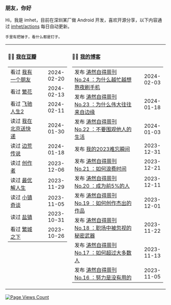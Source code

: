 ### 朋友，你好

Hi，我是 imhet，目前在深圳某厂做 Android 开发，喜欢开源分享，以下内容通过 <a href="https://github.com/imhet/imhet/actions" target="_blank">imhet/actions</a> 每日自动更新。

<!-- juzi starts -->
```
手里有把锤子，看什么都是钉子。
```
<!-- juzi ends -->


<table width="900px">
<tr>
<td valign="top" width="40%">

#### 🤾‍♂️  <a href="https://www.douban.com/people/heyitao/" target="_blank">我在豆瓣</a>

<!-- douban starts -->
| | |
 |:------------- | -------------: |
| 看过 <a href='http://movie.douban.com/subject/35712815/' target='_blank'>我有一个朋友</a> | 2024-02-20 |
| 看过 <a href='http://movie.douban.com/subject/34874646/' target='_blank'>繁花</a> | 2024-02-13 |
| 看过 <a href='http://movie.douban.com/subject/36369452/' target='_blank'>飞驰人生2</a> | 2024-02-11 |
| 读过 <a href='https://book.douban.com/subject/36150423/' target='_blank'>我在北京送快递</a> | 2024-01-30 |
| 读过 <a href='https://book.douban.com/subject/1683659/' target='_blank'>边荒传说</a> | 2024-01-18 |
| 读过 <a href='https://book.douban.com/subject/35431378/' target='_blank'>创作者</a> | 2023-12-06 |
| 读过 <a href='https://book.douban.com/subject/36242339/' target='_blank'>最优解人生</a> | 2023-11-29 |
| 读过 <a href='https://book.douban.com/subject/35556905/' target='_blank'>小镇奇谈</a> | 2023-11-05 |
| 读过 <a href='https://book.douban.com/subject/36193112/' target='_blank'>盐镇</a> | 2023-10-31 |
| 看过 <a href='http://movie.douban.com/subject/35725842/' target='_blank'>繁城之下</a> | 2023-10-26 |
<!-- douban ends -->

</td>


<td valign="top" width="60%">

#### 🤹‍♀️ <a href="https://heyitao.com/" target="_blank">我的博客</a>

<!-- blog starts -->
| | |
 |:------------- | -------------: |
| 发布 <a href='http://heyitao.com/post/beyond-code-weekly-024' target='_blank'>涛然自得周刊 No.24 ：为什么越忙越想熬夜刷手机</a> | 2024-02-03 |
| 发布 <a href='http://heyitao.com/post/beyond-code-weekly-023' target='_blank'>涛然自得周刊 No.23 ：为什么伟大往往来自边缘</a> | 2024-01-18 |
| 发布 <a href='http://heyitao.com/post/beyond-code-weekly-022' target='_blank'>涛然自得周刊 No.22 ：不要围观他人的生活</a> | 2024-01-03 |
| 发布 <a href='http://heyitao.com/post/my-2023' target='_blank'>我的2023难忘瞬间</a> | 2023-12-31 |
| 发布 <a href='http://heyitao.com/post/beyond-code-weekly-021' target='_blank'>涛然自得周刊 No.21 ：如何浪费时间</a> | 2023-12-21 |
| 发布 <a href='http://heyitao.com/post/beyond-code-weekly-020' target='_blank'>涛然自得周刊 No.20 ：成为前5%的人</a> | 2023-12-11 |
| 发布 <a href='http://heyitao.com/post/beyond-code-weekly-019' target='_blank'>涛然自得周刊 No.19 ：如何创作杰出的作品</a> | 2023-12-01 |
| 发布 <a href='http://heyitao.com/post/beyond-code-weekly-018' target='_blank'>涛然自得周刊 No.18 ：职场中被忽视的秘密武器</a> | 2023-11-22 |
| 发布 <a href='http://heyitao.com/post/beyond-code-weekly-017' target='_blank'>涛然自得周刊 No.17 ：如何超过大多数人</a> | 2023-11-13 |
| 发布 <a href='http://heyitao.com/post/beyond-code-weekly-016' target='_blank'>涛然自得周刊 No.16 ：努力是没有用的</a> | 2023-11-05 |
<!-- blog ends -->

</td>
</tr>


</table>

[![Page Views Count](https://badges.toozhao.com/badges/01HG0ZMWVAHYZ149GQ6Z5JYVF5/green.svg)](https://badges.toozhao.com/stats/01HG0ZMWVAHYZ149GQ6Z5JYVF5 "Since 2023-11-24")